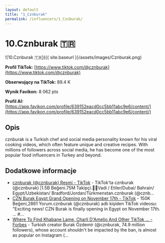 ```yaml
---
layout: default
title: "1_Cznburak"
permalink: /influencers/1_Cznburak/
---
```


# 10.Cznburak 🇹🇷

![10.Cznburak 🇹🇷]({{ site.baseurl }}/assets/images/Cznburak.png)

**Profil TikTok:** [https://www.tiktok.com/@cznburak](https://www.tiktok.com/@cznburak)

**Obserwujący na TikTok:** 89.4 K

**Wynik Favikon:** 8 062 pts

**Profil AI:** [https://app.favikon.com/profile/639152eacd0cc5bb11abc9e6/content/](https://app.favikon.com/profile/639152eacd0cc5bb11abc9e6/content/)

## Opis

cznburak is a Turkish chef and social media personality known for his viral cooking videos, which often feature unique and creative recipes. With millions of followers across social media, he has become one of the most popular food influencers in Turkey and beyond.

## Dodatkowe informacje

- [cznburak (@cznburak) Resmi - TikTok](https://www.tiktok.com/@cznburak) - TikTok'ta cznburak (@cznburak) |1.5B Beğeni.75M Takipçi.👨‍🍳Vadi / Etiler/Dubai/ Bahrain/ Egypt/Uzbekistan/ Bradford/Jordan/Türkmenstan.cznburak (@cznb...
- [CZN Burak Egypt Grand Opening on November 17th - TikTok](https://www.tiktok.com/@cznburak/video/7437445830807653648) - 150K Beğeni,2861 Yorum.cznburak (@cznburak) adlı kişiden TikTok videosu: "Exciting news! CZN Burak is finally opening in Egypt on November 17th. ... #...
- [Where To Find Khabane Lame, Charli D'Amelio And Other TikTok ... - Forbes](https://www.forbes.com/sites/maryroeloffs/2025/01/17/top-15-tiktok-accounts-heres-where-to-find-these-creators-if-ban-happens/) - Turkish creator Burak Özdemir (@cznburak, 74.9 million followers), whose account shouldn't be impacted by the ban, is almost as popular on Instagram (...

